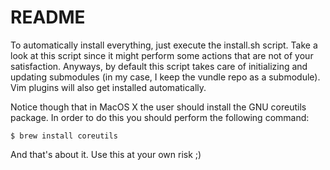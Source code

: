 # README

To automatically install everything, just execute the install.sh script.
Take a look at this script since it might perform some actions that are
not of your satisfaction. Anyways, by default this script takes care of
initializing and updating submodules (in my case, I keep the vundle repo as
a submodule). Vim plugins will also get installed automatically.

Notice though that in MacOS X the user should install the GNU coreutils
package. In order to do this you should perform the following command:

    $ brew install coreutils

And that's about it. Use this at your own risk ;)

